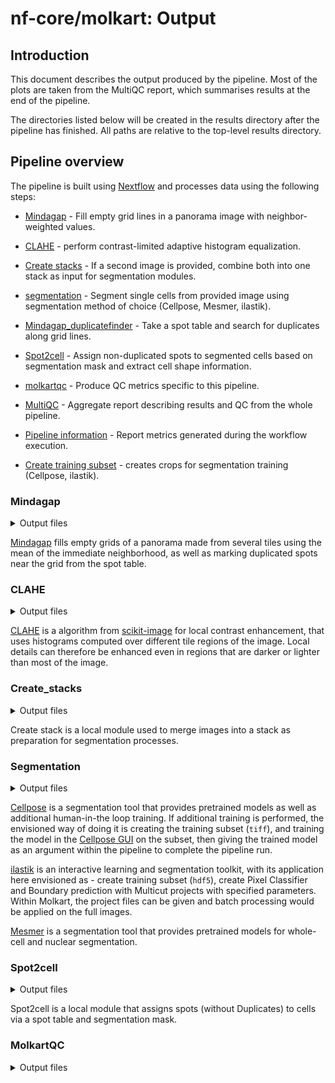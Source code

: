 # nf-core/molkart: Output

## Introduction

This document describes the output produced by the pipeline. Most of the plots are taken from the MultiQC report, which summarises results at the end of the pipeline.

The directories listed below will be created in the results directory after the pipeline has finished. All paths are relative to the top-level results directory.

## Pipeline overview

The pipeline is built using [Nextflow](https://www.nextflow.io/) and processes data using the following steps:

- [Mindagap](#Mindagap) - Fill empty grid lines in a panorama image with neighbor-weighted values.
- [CLAHE](#CLAHE) - perform contrast-limited adaptive histogram equalization.
- [Create stacks](#create_stacks) - If a second image is provided, combine both into one stack as input for segmentation modules.
- [segmentation](#segmentation) - Segment single cells from provided image using segmentation method of choice (Cellpose, Mesmer, ilastik).
- [Mindagap_duplicatefinder](#Mindagap) - Take a spot table and search for duplicates along grid lines.
- [Spot2cell](#spot2cell) - Assign non-duplicated spots to segmented cells based on segmentation mask and extract cell shape information.
- [molkartqc](#molkartqc) - Produce QC metrics specific to this pipeline.
- [MultiQC](#multiqc) - Aggregate report describing results and QC from the whole pipeline.
- [Pipeline information](#pipeline-information) - Report metrics generated during the workflow execution.

- [Create training subset](#create-training-subset) - creates crops for segmentation training (Cellpose, ilastik).

### Mindagap

<details markdown="1">
<summary>Output files</summary>

- `mindagap/`
  - `*_gridfilled.tiff`: Gridfilled panorama file(s).
  - `*_markedDups.txt`: Spot table with duplicated spots marked as 'Duplicated'.

</details>

[Mindagap](https://github.com/ViriatoII/MindaGap) fills empty grids of a panorama made from several tiles using the mean of the immediate neighborhood, as well as marking duplicated spots near the grid from the spot table.

### CLAHE

<details markdown="1">
<summary>Output files</summary>

- `clahe/`
  - `*.clahe.tiff`: Image with contrast-limited adaptive histogram equalization applied.

</details>

[CLAHE](https://scikit-image.org/docs/stable/api/skimage.exposure.html#skimage.exposure.equalize_adapthist) is a algorithm from [scikit-image](https://scikit-image.org) for local contrast enhancement, that uses histograms computed over different tile regions of the image. Local details can therefore be enhanced even in regions that are darker or lighter than most of the image.

### Create_stacks

<details markdown="1">
<summary>Output files</summary>

- `stack/`
  - `*.ome.tif`: Image containing provided input images as channels.

</details>

Create stack is a local module used to merge images into a stack as preparation for segmentation processes.

### Segmentation

<details markdown="1">
<summary>Output files</summary>

- `segmentation/`
  - `cellpose/`
    - `*_cellpose_mask.tif`: Segmentation masks created by Cellpose.
  - `ilastik/`
    - `*_probability_maps.hdf5`: Probability maps created by ilastik's Pixel Classifier workflow.
    - `*_ilastik_mask.tif`: Segmentation masks created by ilastik's Boundary prediction with Multicut workflow.
  - `mesmer/`:
    - `*_mesmer_mask.tif`: Segmentation masks created by Mesmer.

</details>

[Cellpose](https://www.cellpose.org) is a segmentation tool that provides pretrained models as well as additional human-in-the loop training. If additional training is performed, the envisioned way of doing it is creating the training subset (`tiff`), and training the model in the [Cellpose GUI](https://cellpose.readthedocs.io/en/latest/gui.html) on the subset, then giving the trained model as an argument within the pipeline to complete the pipeline run.

[ilastik](https://www.ilastik.org) is an interactive learning and segmentation toolkit, with its application here envisioned as - create training subset (`hdf5`), create Pixel Classifier and Boundary prediction with Multicut projects with specified parameters. Within Molkart, the project files can be given and batch processing would be applied on the full images.

[Mesmer](https://deepcell.readthedocs.io/en/master/API/deepcell.applications.html#mesmer) is a segmentation tool that provides pretrained models for whole-cell and nuclear segmentation.

### Spot2cell

<details markdown="1">
<summary>Output files</summary>

- `spot2cell/`
  - `*.cellxgene.csv`: Cell-by-transcript `csv` file containing transcript counts per cell, as well as cell shape properties.

</details>

Spot2cell is a local module that assigns spots (without Duplicates) to cells via a spot table and segmentation mask.

### MolkartQC

<details markdown="1">
<summary>Output files</summary>

- `molkartqc/`
  - `*.spot_QC.csv`: ### Spot2cell

<details markdown="1">
<summary>Output files</summary>

- `molkartqc/`
  - `*.cellxgene.csv`: Sheet containing useful quality-control metrics specific to spot-based image processing methods.

</details>

MolkartQC is a local module used for gathering useful quality-control metrics for spot-based image processing methods, including: sample ID, used segmentation method, total number of cells, average cell area, total number of spots, average spot assignment per cell, total number of assigned spots, percentage of assigned spots, number of duplicated spots.

### MultiQC

<details markdown="1">
<summary>Output files</summary>

- `multiqc/`
  - `multiqc_report.html`: a standalone HTML file that can be viewed in your web browser.
  - `multiqc_data/`: directory containing parsed statistics from the different tools used in the pipeline.
  - `multiqc_plots/`: directory containing static images from the report in various formats.

</details>

[MultiQC](http://multiqc.info) is a visualization tool that generates a single HTML report summarising all samples in your project. Most of the pipeline QC results are visualised in the report and further statistics are available in the report data directory.

Results generated by MultiQC collate pipeline QC from supported tools e.g. FastQC. The pipeline has special steps which also allow the software versions to be reported in the MultiQC output for future traceability. For more information about how to use MultiQC reports, see <http://multiqc.info>.

### Pipeline information

<details markdown="1">
<summary>Output files</summary>

- `pipeline_info/`
  - Reports generated by Nextflow: `execution_report.html`, `execution_timeline.html`, `execution_trace.txt` and `pipeline_dag.dot`/`pipeline_dag.svg`.
  - Reports generated by the pipeline: `pipeline_report.html`, `pipeline_report.txt` and `software_versions.yml`. The `pipeline_report*` files will only be present if the `--email` / `--email_on_fail` parameters are used when running the pipeline.
  - Reformatted samplesheet files used as input to the pipeline: `samplesheet.valid.csv`.
  - Parameters used by the pipeline run: `params.json`.

### create-training-subset

<details markdown="1">
<summary>Output files</summary>

- `training_subset/`
  - `hdf5/`
    - `*_crop[0-9]+.hdf5`: `hdf5` crops for training Pixel classification and Multicut models with ilastik for segmentation.
    - `*CropSummary.txt`: Summary of the created crops - used by tiff crops and for overview creation.
  - `tiff/`
    - `*_crop[0-9]+.tiff`: `tiff` crops for training Cellpose to create a custom segmentation model.
    - `*.crop_overview.png`: Crop overview for visual assessment of crop placement on the whole sample.

</details>

Spot2cell is a local module that assigns spots (without Duplicates) to cells via a spot table and segmentation mask.

</details>

[Nextflow](https://www.nextflow.io/docs/latest/tracing.html) provides excellent functionality for generating various reports relevant to the running and execution of the pipeline. This will allow you to troubleshoot errors with the running of the pipeline, and also provide you with other information such as launch commands, run times and resource usage.
